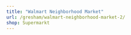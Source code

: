 ```yaml
---
title: "Walmart Neighborhood Market"
url: /gresham/walmart-neighborhood-market-2/
shop: Supermarkt
---
```

